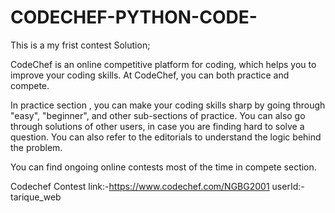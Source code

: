 # CODECHEF-PYTHON-CODE-
This is a my frist contest Solution;

CodeChef is an online competitive platform for coding, which helps you to improve your coding skills. At CodeChef, you can both practice and compete.

In practice section , you can make your coding skills sharp by going through "easy", "beginner", and other sub-sections of practice. You can also go through solutions of other users, in case you are finding hard to solve a question. You can also refer to the editorials to understand the logic behind the problem.

You can find ongoing online contests most of the time in compete section.

Codechef Contest link:-https://www.codechef.com/NGBG2001
userId:-tarique_web
